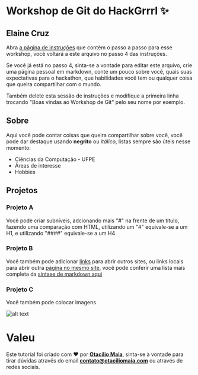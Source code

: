 # Workshop de Git do HackGrrrl ✨

## Elaine Cruz 

Abra [a página de instruções](/INSTRUCTIONS.md) que contém o passo a passo para esse workshop, você voltará a este arquivo no passo 4 das instruções.

Se você já está no passo 4, sinta-se a vontade para editar este arquivo, crie uma página pessoal em markdown, conte um pouco sobre você, quais suas expectativas para o hackathon, que habilidades você tem ou qualquer coisa que queira compartilhar com o mundo.

Também delete esta sessão de instruções e modifique a primeira linha trocando "Boas vindas ao Workshop de Git" pelo seu nome por exemplo.

## Sobre

Aqui você pode contar coisas que queira compartilhar sobre você, você pode dar destaque usando **negrito** ou *itálico*, listas sempre são úteis nesse momento:

- Ciências da Computação - UFPE
- Áreas de interesse
- Hobbies

## Projetos

### Projeto A

Você pode criar subníveis, adcionando mais "#" na frente de um titulo, fazendo uma comparação com HTML, utilizando um "#" equivale-se a um H1, e utilizando "####" equivale-se a um H4

### Projeto B

Você também pode adicionar [links](https://github.com/hackgrrrl) para abrir outros sites, ou links locais para abrir outra [página no mesmo site](/INSTRUCTIONS.md), você pode conferir uma lista mais completa da [sintaxe de markdown aqui](https://guides.github.com/pdfs/markdown-cheatsheet-online.pdf)

### Projeto C

Você também pode colocar imagens 

![alt text](https://hackgrrrl.top/static/media/banner_site_hack_girrrl.c510036e.png "Logo do HackGrrrl")

# Valeu

Este tutorial foi criado com ❤️ por [**Otacilio Maia**](otaciliomaia.com), sinta-se à vontade para tirar dúvidas através do email **contato@otaciliomaia.com** ou através de redes sociais.
